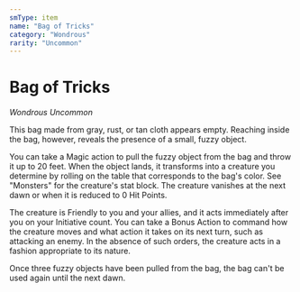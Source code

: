 ```yaml
---
smType: item
name: "Bag of Tricks"
category: "Wondrous"
rarity: "Uncommon"
---
```


# Bag of Tricks
*Wondrous Uncommon*

This bag made from gray, rust, or tan cloth appears empty. Reaching inside the bag, however, reveals the presence of a small, fuzzy object.

You can take a Magic action to pull the fuzzy object from the bag and throw it up to 20 feet. When the object lands, it transforms into a creature you determine by rolling on the table that corresponds to the bag's color. See "Monsters" for the creature's stat block. The creature vanishes at the next dawn or when it is reduced to 0 Hit Points.

The creature is Friendly to you and your allies, and it acts immediately after you on your Initiative count. You can take a Bonus Action to command how the creature moves and what action it takes on its next turn, such as attacking an enemy. In the absence of such orders, the creature acts in a fashion appropriate to its nature.

Once three fuzzy objects have been pulled from the bag, the bag can't be used again until the next dawn.
